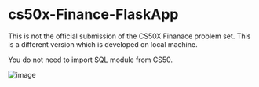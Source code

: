 # cs50x-Finance-FlaskApp

This is not the official submission of the CS50X Finanace problem set.
This is a different version which is developed on local machine.

You do not need to import SQL module from CS50.

![image](https://user-images.githubusercontent.com/38485662/199548453-f183d633-5616-4539-87af-9229c5fcd7ae.png)

